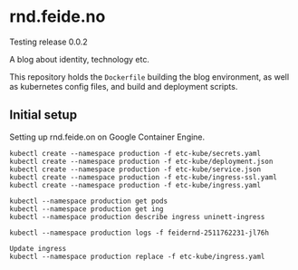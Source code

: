 # rnd.feide.no

Testing release 0.0.2

A blog about identity, technology etc.

This repository holds the `Dockerfile` building the blog environment, as well as kubernetes config files, and build and deployment scripts.

## Initial setup

Setting up rnd.feide.on on Google Container Engine.

```
kubectl create --namespace production -f etc-kube/secrets.yaml
kubectl create --namespace production -f etc-kube/deployment.json
kubectl create --namespace production -f etc-kube/service.json
kubectl create --namespace production -f etc-kube/ingress-ssl.yaml
kubectl create --namespace production -f etc-kube/ingress.yaml
```



```
kubectl --namespace production get pods
kubectl --namespace production get ing
kubectl --namespace production describe ingress uninett-ingress

kubectl --namespace production logs -f feidernd-2511762231-jl76h

Update ingress
kubectl --namespace production replace -f etc-kube/ingress.yaml
```
